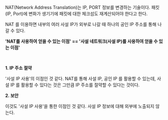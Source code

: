 NAT(Network Address Translation)는 IP, PORT 정보를 변경하는 기술이다. 패킷(IP, Port)에 변화가 생기기에 패킷에 대한 체크섬도 재계산되어야 한다고 한다.

NAT 를 이용하면 내부의 여러 사설 IP가 외부로 나갈 때 하나의 공인 IP 주소를 통해 나갈 수 있다. 

**'NAT를 사용하여 얻을 수 있는 이점' == '사설 네트워크(사설 IP)를 사용하여 얻을 수 있는 이점'**

<br>

**1. IP 주소 절약**

'사설 IP 사용'의 이점인 것 같다. NAT를 통해 사설 IP, 공인 IP 를 활용할 수 있는데, 사설 IP 를 활용할 수 있다는 것은 그만큼 IP 주소를 절약할 수 있다는 것이다.

**2. 보안**

이것도 '사설 IP 사용'을 통한 이점인 것 같다. 사설 IP 정보에 대해 외부에 노출되지 않는다.